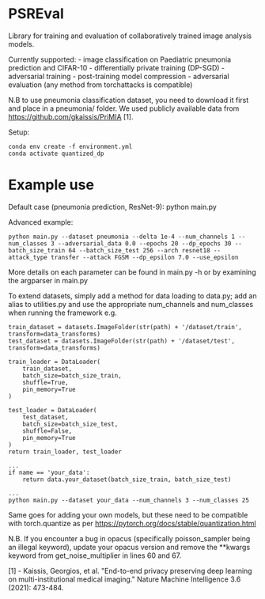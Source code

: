 # PSREval

Library for training and evaluation of collaboratively trained image analysis models. 

Currently supported:
    - image classification on Paediatric pneumonia prediction and CIFAR-10
    - differentially private training (DP-SGD)
    - adversarial training 
    - post-training model compression 
    - adversarial evaluation (any method from torchattacks is compatible)

N.B to use pneumonia classification dataset, you need to download it first and place in a pneumonia/ folder. We used publicly available data from https://github.com/gkaissis/PriMIA [1]. 

Setup:

    conda env create -f environment.yml
    conda activate quantized_dp

# Example use
Default case (pneumonia prediction, ResNet-9):
    python main.py

Advanced example:

    python main.py --dataset pneumonia --delta 1e-4 --num_channels 1 --num_classes 3 --adversarial_data 0.0 --epochs 20 --dp_epochs 30 --batch_size_train 64 --batch_size_test 256 --arch resnet18 --attack_type transfer --attack FGSM --dp_epsilon 7.0 --use_epsilon 

More details on each parameter can be found in main.py -h or by examining the argparser in main.py

To extend datasets, simply add a method for data loading to data.py; add an alias to utilities.py and 
use the appropriate num_channels and num_classes when running the framework e.g.

    train_dataset = datasets.ImageFolder(str(path) + '/dataset/train', transform=data_transforms)
    test_dataset = datasets.ImageFolder(str(path) + '/dataset/test', transform=data_transforms)

	train_loader = DataLoader(
	    train_dataset,
	    batch_size=batch_size_train,
	    shuffle=True,
	    pin_memory=True
	)

	test_loader = DataLoader(
	    test_dataset,
	    batch_size=batch_size_test,
	    shuffle=False,
	    pin_memory=True
	)
    return train_loader, test_loader

    ...
    if name == 'your_data':
        return data.your_dataset(batch_size_train, batch_size_test)
    
    ...
    python main.py --dataset your_data --num_channels 3 --num_classes 25

Same goes for adding your own models, but these need to be compatible with torch.quantize as per https://pytorch.org/docs/stable/quantization.html

N.B. If you encounter a bug in opacus (specifically poisson_sampler being an illegal keyword), update your opacus version and remove the **kwargs keyword from get_noise_multiplier in lines 60 and 67.

[1] - Kaissis, Georgios, et al. "End-to-end privacy preserving deep learning on multi-institutional medical imaging." Nature Machine Intelligence 3.6 (2021): 473-484.
